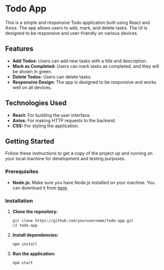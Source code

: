 # Todo App

This is a simple and responsive Todo application built using React and Axios. The app allows users to add, mark, and delete tasks. The UI is designed to be responsive and user-friendly on various devices.

## Features

- **Add Todos:** Users can add new tasks with a title and description.
- **Mark as Completed:** Users can mark tasks as completed, and they will be shown in green.
- **Delete Todos:** Users can delete tasks.
- **Responsive Design:** The app is designed to be responsive and works well on all devices.

## Technologies Used

- **React:** For building the user interface.
- **Axios:** For making HTTP requests to the backend.
- **CSS:** For styling the application.

## Getting Started

Follow these instructions to get a copy of the project up and running on your local machine for development and testing purposes.

### Prerequisites

- **Node.js:** Make sure you have Node.js installed on your machine. You can download it from [here](https://nodejs.org/).

### Installation

1. **Clone the repository:**

    ```bash
    git clone https://github.com/yourusername/todo-app.git
    cd todo-app
    ```

2. **Install dependencies:**

    ```bash
    npm install
    ```

3. **Run the application:**

    ```bash
    npm start
    ```
